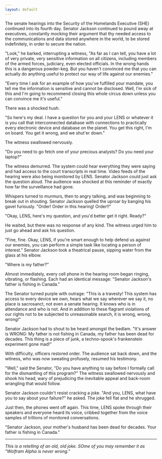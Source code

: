 ```yaml
---
layout: default
---
```


The senate hearings into the Security of the Homelands Executive (SHE) continued into its fourth day. Senator Jackson continued to pound away at executives, constantly mocking their argument that thy needed access to the communications and data stored anywhere in the world, to be stored indefinitely, in order to secure the nation.

"Look," he barked, interrupting a witness, "As far as I can tell, you have a lot of very private, very sensitive information on all citizens, including members of the armed forces, judiciary, even elected officials. In the wrong hands this is a dangerous powder-keg. But you haven't convinced me that you can actually do anything useful to protect our way of life against our enemies."

"Every time I ask for an example of how you've fulfilled your mandate, you tell me the information is sensitive and cannot be disclosed. Well, I'm sick of this and I'm going to recommend closing this whole circus down unless you can convince me it's useful."

There was a shocked hush.

"So here's my deal. I have a question for you and your LENS or whatever it is you call that interconnected database with connections to practically every electronic device and database on the planet. You get this right, I'm on board. You get it wrong, and we shut'er down."

The witness swallowed nervously.

"Do you need to go fetch one of your precious analysts? Do you need your laptop?"

The witness demurred. The system could hear everything they were saying and had access to the court transcripts in real time. Video feeds of the hearing were also being monitored by LENS. Senator Jackson could just ask the question aloud. The audience was shocked at this reminder of exactly how far the surveillance had gone.

Whispers turned to murmurs, then to angry talking, and was beginning to break out in shouting. Senator Jackson quelled the uproar by banging his gavel furiously. "Order! Order in this hearing! Order!!"

"Okay, LENS, here's my question, and you'd better get it right. Ready?"

He waited, but there was no response of any kind. The witness urged him to just go ahead and ask his question.

"Fine, fine. Okay, LENS, if you're smart enough to help defend us against our enemies, you can perform a simple task like locating a person of interest." Senator Jackson took a theatrical pause, sipping water from the glass at his elbow.

"Where is my father?"

Almost immediately, every cell phone in the hearing room began ringing, vibrating, or flashing. Each had an identical message: "Senator Jackson's father is fishing in Canada."

The Senator turned purple with outrage: "This is a travesty! This system has access to every device we own, hears what we say wherever we say it, no place is sacrosanct, not even a senate hearing. It knows who is in attendance and who is not. And in addition to these flagrant violations of our rights not to be subjected to unreasonable search, it is wrong, wrong, wrong!"

Senator Jackson had to shout to be heard amongst the bedlam. "It's answer is WRONG: My father is not fishing in Canada, my father has been dead for decades. This thing is a piece of junk, a techno-spook's frankenstein experiment gone mad!"

With difficulty, officers restored order. The audience sat back down, and the witness, who was now sweating profusely, resumed his testimony.

"Well," said the Senator, "Do you have anything to say before I formally call for the dismantling of this program?" The witness swallowed nervously and shook his head, wary of prejudicing the inevitable appeal and back-room wrangling that would follow.

Senator Jackson couldn't resist cracking a joke. "And you, LENS, what have you to say about your failure?" he asked. The joke fell flat and he shrugged.

Just then, the phones went off again. This time, LENS spoke through their speakers and everyone heard its voice, cribbed together from the voice samples of trillions of monitored conversations.

"Senator Jackson, your mother's husband has been dead for decades. Your father is fishing in Canada."

---

*This is a retelling of an old, old joke. SOme of you may remember it as "Wolfram Alpha is never wrong."*